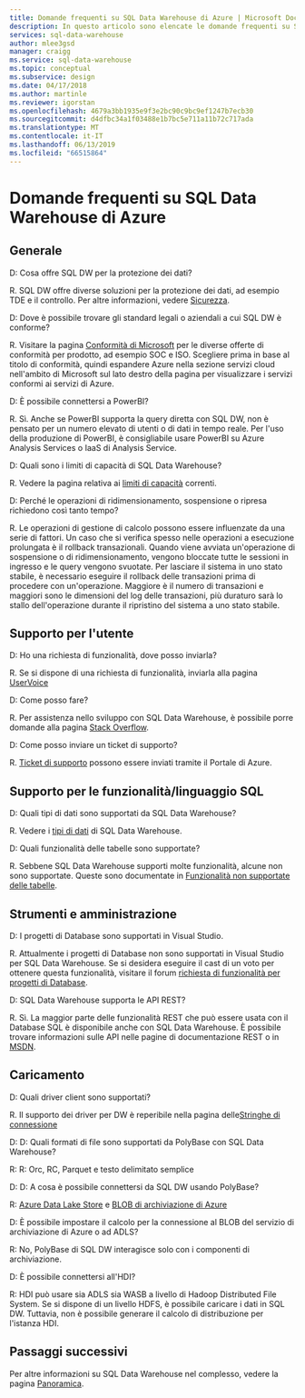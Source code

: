 ```yaml
---
title: Domande frequenti su SQL Data Warehouse di Azure | Microsoft Docs
description: In questo articolo sono elencate le domande frequenti su SQL Data Warehouse di Azure poste dai clienti e dagli sviluppatori
services: sql-data-warehouse
author: mlee3gsd
manager: craigg
ms.service: sql-data-warehouse
ms.topic: conceptual
ms.subservice: design
ms.date: 04/17/2018
ms.author: martinle
ms.reviewer: igorstan
ms.openlocfilehash: 4679a3bb1935e9f3e2bc90c9bc9ef1247b7ecb30
ms.sourcegitcommit: d4dfbc34a1f03488e1b7bc5e711a11b72c717ada
ms.translationtype: MT
ms.contentlocale: it-IT
ms.lasthandoff: 06/13/2019
ms.locfileid: "66515864"
---
```

# <a name="sql-data-warehouse-frequently-asked-questions"></a>Domande frequenti su SQL Data Warehouse di Azure

## <a name="general"></a>Generale

D: Cosa offre SQL DW per la protezione dei dati?

R. SQL DW offre diverse soluzioni per la protezione dei dati, ad esempio TDE e il controllo. Per altre informazioni, vedere [Sicurezza].

D: Dove è possibile trovare gli standard legali o aziendali a cui SQL DW è conforme?

R. Visitare la pagina [Conformità di Microsoft] per le diverse offerte di conformità per prodotto, ad esempio SOC e ISO. Scegliere prima in base al titolo di conformità, quindi espandere Azure nella sezione servizi cloud nell'ambito di Microsoft sul lato destro della pagina per visualizzare i servizi conformi ai servizi di Azure.

D: È possibile connettersi a PowerBI?

R. Sì. Anche se PowerBI supporta la query diretta con SQL DW, non è pensato per un numero elevato di utenti o di dati in tempo reale. Per l'uso della produzione di PowerBI, è consigliabile usare PowerBI su Azure Analysis Services o IaaS di Analysis Service. 

D: Quali sono i limiti di capacità di SQL Data Warehouse?

R. Vedere la pagina relativa ai [limiti di capacità] correnti. 

D: Perché le operazioni di ridimensionamento, sospensione o ripresa richiedono così tanto tempo?

R. Le operazioni di gestione di calcolo possono essere influenzate da una serie di fattori. Un caso che si verifica spesso nelle operazioni a esecuzione prolungata è il rollback transazionali. Quando viene avviata un'operazione di sospensione o di ridimensionamento, vengono bloccate tutte le sessioni in ingresso e le query vengono svuotate. Per lasciare il sistema in uno stato stabile, è necessario eseguire il rollback delle transazioni prima di procedere con un'operazione. Maggiore è il numero di transazioni e maggiori sono le dimensioni del log delle transazioni, più duraturo sarà lo stallo dell'operazione durante il ripristino del sistema a uno stato stabile.

## <a name="user-support"></a>Supporto per l'utente

D: Ho una richiesta di funzionalità, dove posso inviarla?

R. Se si dispone di una richiesta di funzionalità, inviarla alla pagina [UserVoice]

D: Come posso fare?

R. Per assistenza nello sviluppo con SQL Data Warehouse, è possibile porre domande alla pagina [Stack Overflow]. 

D: Come posso inviare un ticket di supporto?

R. [Ticket di supporto] possono essere inviati tramite il Portale di Azure.

## <a name="sql-languagefeature-support"></a>Supporto per le funzionalità/linguaggio SQL 

D: Quali tipi di dati sono supportati da SQL Data Warehouse?

R. Vedere i [tipi di dati] di SQL Data Warehouse.

D: Quali funzionalità delle tabelle sono supportate?

R. Sebbene SQL Data Warehouse supporti molte funzionalità, alcune non sono supportate. Queste sono documentate in [Funzionalità non supportate delle tabelle].

## <a name="tooling-and-administration"></a>Strumenti e amministrazione

D: I progetti di Database sono supportati in Visual Studio.

R. Attualmente i progetti di Database non sono supportati in Visual Studio per SQL Data Warehouse. Se si desidera eseguire il cast di un voto per ottenere questa funzionalità, visitare il forum [richiesta di funzionalità per progetti di Database].

D: SQL Data Warehouse supporta le API REST?

R. Sì. La maggior parte delle funzionalità REST che può essere usata con il Database SQL è disponibile anche con SQL Data Warehouse. È possibile trovare informazioni sulle API nelle pagine di documentazione REST o in [MSDN].


## <a name="loading"></a>Caricamento

D: Quali driver client sono supportati?

R. Il supporto dei driver per DW è reperibile nella pagina delle[Stringhe di connessione]

D: D: Quali formati di file sono supportati da PolyBase con SQL Data Warehouse?

R: R: Orc, RC, Parquet e testo delimitato semplice

D: D: A cosa è possibile connettersi da SQL DW usando PolyBase? 

R: [Azure Data Lake Store] e [BLOB di archiviazione di Azure]

D: È possibile impostare il calcolo per la connessione al BLOB del servizio di archiviazione di Azure o ad ADLS? 

R: No, PolyBase di SQL DW interagisce solo con i componenti di archiviazione. 

D: È possibile connettersi all'HDI?

R: HDI può usare sia ADLS sia WASB a livello di Hadoop Distributed File System. Se si dispone di un livello HDFS, è possibile caricare i dati in SQL DW. Tuttavia, non è possibile generare il calcolo di distribuzione per l'istanza HDI. 

## <a name="next-steps"></a>Passaggi successivi
Per altre informazioni su SQL Data Warehouse nel complesso, vedere la pagina [Panoramica].


<!-- Article references -->
[UserVoice]: https://feedback.azure.com/forums/307516-sql-data-warehouse
[Stringhe di connessione]: ./sql-data-warehouse-connection-strings.md
[Stack Overflow]: https://stackoverflow.com/questions/tagged/azure-sqldw
[Ticket di supporto]: ./sql-data-warehouse-get-started-create-support-ticket.md
[Sicurezza]: ./sql-data-warehouse-overview-manage-security.md
[Conformità di Microsoft]: https://www.microsoft.com/en-us/trustcenter/compliance/complianceofferings
[limiti di capacità]: ./sql-data-warehouse-service-capacity-limits.md
[tipi di dati]: ./sql-data-warehouse-tables-data-types.md
[Funzionalità non supportate delle tabelle]: ./sql-data-warehouse-tables-overview.md#unsupported-table-features
[Azure Data Lake Store]: ./sql-data-warehouse-load-from-azure-data-lake-store.md
[BLOB di archiviazione di Azure]: ./sql-data-warehouse-load-from-azure-blob-storage-with-polybase.md
[Richiesta di funzionalità per progetti di database]: https://feedback.azure.com/forums/307516-sql-data-warehouse/suggestions/13313247-database-project-from-visual-studio-to-support-azu
[MSDN]: https://msdn.microsoft.com/library/azure/mt163685.aspx
[Panoramica]: ./sql-data-warehouse-overview-faq.md
